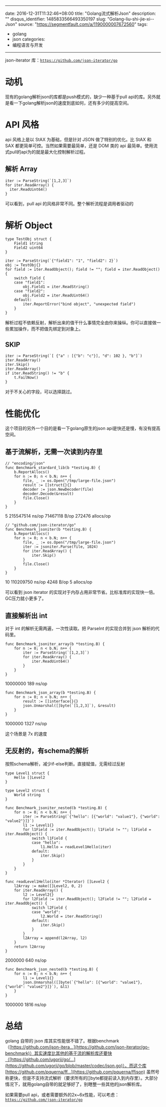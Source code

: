 
---
date: 2016-12-31T11:32:46+08:00
title: "Golang流式解析Json"
description: ""
disqus_identifier: 1485833566493350197
slug: "Golang-liu-shi-jie-xi--Json"
source: "https://segmentfault.com/a/1190000007672560"
tags: 
- golang 
- json 
categories:
- 编程语言与开发
---

json-iterator
库：[`https://github.com/json-iterator/go`](https://github.com/json-iterator/go)

动机
====

现有的golang解析json的库都是push模式的，缺少一种基于pull
api的库。另外就是看一下golang解析json的速度到底如何，还有多少的提高空间。

API 风格
========

api 风格上是以 StAX 为基础，但是针对 JSON 做了特别的优化。比 StAX 和 SAX
都更简单可控。当然如果需要最简单，还是 DOM 类的 api
最简单。使用流式pull的api为的就是最大化控制解析过程。

解析 Array
----------

    iter := ParseString(`[1,2,3]`)
    for iter.ReadArray() {
      iter.ReadUint64()
    }

可以看到，pull api 的风格非常不同。整个解析流程是调用者驱动的

解析 Object
===========

    type TestObj struct {
        Field1 string
        Field2 uint64
    }

    iter := ParseString(`{"field1": "1", "field2": 2}`)
    obj := TestObj{}
    for field := iter.ReadObject(); field != ""; field = iter.ReadObject() {
        switch field {
        case "field1":
            obj.Field1 = iter.ReadString()
        case "field2":
            obj.Field2 = iter.ReadUint64()
        default:
            iter.ReportError("bind object", "unexpected field")
        }
    }

解析过程不依赖反射，解析出来的值干什么事情完全由你来操纵。你可以直接做一些累加操作，而不把值先绑定到对象上。

SKIP
----

    iter := ParseString(`[ {"a" : [{"b": "c"}], "d": 102 }, "b"]`)
    iter.ReadArray()
    iter.Skip()
    iter.ReadArray()
    if iter.ReadString() != "b" {
        t.FailNow()
    }

对于不关心的字段，可以选择跳过。

性能优化
========

这个项目的另外一个目的是看一下golang原生的json
api是快还是慢，有没有提高空间。

基于流解析，无需一次读到内存里
------------------------------

    // "encoding/json"
    func Benchmark_stardard_lib(b *testing.B) {
        b.ReportAllocs()
        for n := 0; n < b.N; n++ {
            file, _ := os.Open("/tmp/large-file.json")
            result := []struct{}{}
            decoder := json.NewDecoder(file)
            decoder.Decode(&result)
            file.Close()
        }
    }

5 215547514 ns/op 71467118 B/op 272476 allocs/op

    // "github.com/json-iterator/go"
    func Benchmark_jsoniter(b *testing.B) {
        b.ReportAllocs()
        for n := 0; n < b.N; n++ {
            file, _ := os.Open("/tmp/large-file.json")
            iter := jsoniter.Parse(file, 1024)
            for iter.ReadArray() {
                iter.Skip()
            }
            file.Close()
        }
    }

10 110209750 ns/op 4248 B/op 5 allocs/op

可以看到 json iterator
的实现对于内存占用非常节省。比标准库的实现快一倍。GC压力就小更多了。

直接解析出 int
--------------

对于 int 的解析无需两遍，一次性读取。把 ParseInt 的实现合并到 json
解析的代码里。

    func Benchmark_jsoniter_array(b *testing.B) {
        for n := 0; n < b.N; n++ {
            iter := ParseString(`[1,2,3]`)
            for iter.ReadArray() {
                iter.ReadUint64()
            }
        }
    }

10000000 189 ns/op

    func Benchmark_json_array(b *testing.B) {
        for n := 0; n < b.N; n++ {
            result := []interface{}{}
            json.Unmarshal([]byte(`[1,2,3]`), &result)
        }
    }

1000000 1327 ns/op

这个场景是 7x 的速度

无反射的，有schema的解析
------------------------

按照schema解析，减少if-else判断。直接赋值，无需经过反射

    type Level1 struct {
        Hello []Level2
    }

    type Level2 struct {
        World string
    }

    func Benchmark_jsoniter_nested(b *testing.B) {
        for n := 0; n < b.N; n++ {
            iter := ParseString(`{"hello": [{"world": "value1"}, {"world": "value2"}]}`)
            l1 := Level1{}
            for l1Field := iter.ReadObject(); l1Field != ""; l1Field = iter.ReadObject() {
                switch l1Field {
                case "hello":
                    l1.Hello = readLevel1Hello(iter)
                default:
                    iter.Skip()
                }
            }
        }
    }

    func readLevel1Hello(iter *Iterator) []Level2 {
        l2Array := make([]Level2, 0, 2)
        for iter.ReadArray() {
            l2 := Level2{}
            for l2Field := iter.ReadObject(); l2Field != ""; l2Field = iter.ReadObject() {
                switch l2Field {
                case "world":
                    l2.World = iter.ReadString()
                default:
                    iter.Skip()
                }
            }
            l2Array = append(l2Array, l2)
        }
        return l2Array
    }

2000000 640 ns/op

    func Benchmark_json_nested(b *testing.B) {
        for n := 0; n < b.N; n++ {
            l1 := Level1{}
            json.Unmarshal([]byte(`{"hello": [{"world": "value1"}, {"world": "value2"}]}`), &l1)
        }
    }

1000000 1816 ns/op

总结
====

golang 自带的 json
库其实性能很不错了。根据benchmark（[https://github.com/json-itera...](https://github.com/json-iterator/go-benchmark)）其实速度比其他的基于流的解析库还要快（[https://github.com/ugorji/go/...](https://github.com/ugorji/go/blob/master/codec/json.go)）。而这个库
[https://github.com/pquerna/ff...](https://github.com/pquerna/ffjson)
虽然号称更快，但是不支持流式解析（要求所有的\[\]byte都提前读入到内存里）。大部分情况下，就用golang自带的就足够好了，别瞎整一些其他的json解析库。

如果需要pull
api，或者需要额外的2x\~6x性能，可以考虑：[`https://github.com/json-iterator/go`](https://github.com/json-iterator/go)


